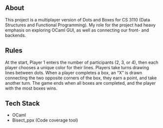 ## About

This project is a multiplayer version of Dots and Boxes for CS 3110 (Data Structures and Functional Programming). My role for the project had heavy emphasis on exploring OCaml GUI, as well as connecting our front- and backends. 

## Rules

At the start, Player 1 enters the number of participants (2, 3, or 4), then each player chooses a unique color for their lines. Players take turns drawing lines between dots. When a player completes a box, an “X” is drawn connecting the two opposite corners of the box, they earn a point, and take another turn. The game ends when all boxes are completed, and the player with the most boxes wins.

## Tech Stack

- OCaml
- Bisect_ppx (Code coverage tool)

